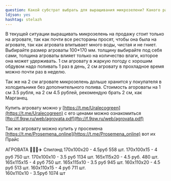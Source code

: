 ```yaml
---
question: Какой субстрат выбрать для выращивания микрозелени? Какого размера покупать агровату для микрозелени и где?
ldjson: yes 
hashtag: stelazh
---
```


В текущей ситуации выращивать микрозелень на продажу стоит только на агровате, так как почти все рестораны просят, чтобы она была на агровате, так как агровата впитывает много воды, чистая и не гниет. 
Выбирайте размер агроваты 100*170 мм. толщину выбирайте под себя сами, толщина агроваты влияет только на количество влаги, которое она может удерживать. 1 см  агровату в жаркую погоду с хорошим обдувом надо поливать 1 раз в день, 2 см агровату в прохладное время можно почти раз в неделю. 

Так же на 2 см агровате микрозелень дольше хранится у покупателя в холодильнике без дополнительного полива. Стоимость агороваты на 1 см 3.5 рубля, на 2 см 4.5 рублей, рекомендую брать 2 см, как Марганец.

Купить агровату можно у [https://t.me/Uralecogreen](https://t.me/Uralecogreen) с его ценами можно ознакомиться [ftp://f.9qw.ru/web/agrovata.pdf](ftp://f.9qw.ru/web/agrovata.pdf) 

Так же агровату можно купить у  просемена [https://t.me/Prosemena_online](https://t.me/Prosemena_online) вот их Прайс

АГРОВАТА 🌿🌿🌿✈️ Спилэнд
170х100х20 - 4.5руб   558 шт.
170х100х15 - 4 руб      750 шт. 
170х100х10 - 3.5 руб    1134 шт. 
165х115х20 - 4.5 руб.     480 шт.  
165х115х15 - 4 руб         750 шт. 
165х115х10 - 3.5 руб      945 шт. 
160х110х20 - 4.5 руб      513 шт. 
160х110х15 - 4 руб          711 шт.   
160х110х10 - 3.5руб       1074 шт
